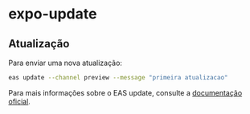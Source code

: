 # expo-update

## Atualização

Para enviar uma nova atualização:

```bash
eas update --channel preview --message "primeira atualizacao"
```

Para mais informações sobre o EAS update, consulte a [documentação oficial](https://docs.expo.dev/build/updates/).
